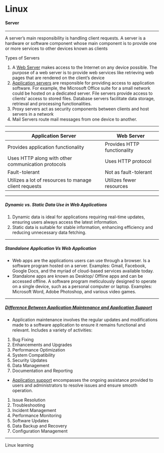 # Linux 
#### Server 

---

A server’s main responsibility is handling client requests. A server is a hardware or software component whose main component is to provide one or more services to other devices known as clients

Types of Servers
1. A [Web Server](https://www.baeldung.com/cs/application-server-vs-web-server#web-server) makes access to the Internet on any device possible. The purpose of a web server is to provide web services like retrieving web pages that are rendered on the client’s device
2. [Application servers](https://www.baeldung.com/cs/application-server-vs-web-server#application-servers) are responsible for providing access to application software. For example, the Microsoft Office suite for a small network could be hosted on a dedicated server. File servers provide access to clients’ access to stored files. Database servers facilitate data storage, retrieval and processing functionalities.
3. Proxy servers act as security components between clients and host servers in a network
4. Mail Servers route mail messages from one device to another.

---

| Application Server                                    | Web Server                  |
| ----------------------------------------------------- | --------------------------- |
| Provides application functionality                    | Provides HTTP functionality |
| Uses HTTP along with other communication protocols    | Uses HTTP protocol          |
| Fault-tolerant                                        | Not as fault-tolerant       |
| Utilizes a lot of resources to manage client requests | Utilizes fewer resources    |

---

##### Dynamic vs. Static Data Use in Web Applications
1. Dynamic data is ideal for applications requiring real-time updates, ensuring users always access the latest information.
2. Static data is suitable for stable information, enhancing efficiency and reducing unnecessary data fetching.

---

##### Standalone Application Vs Web Application
 - Web apps are the applications users can use through a browser. Is a software program hosted on a server. Examples: Gmail, Facebook, Google Docs, and the myriad of cloud-based services available today.
 - Standalone apps are known as Desktop/ Offline apps and can be accessed offline. A software program meticulously designed to operate on a single device, such as a personal computer or laptop. Examples:  Microsoft Word, Adobe Photoshop, and various video games.

---

##### [Difference Between Application Maintenance and Application Support](https://codewave.com/insights/application-maintenance-services/)
- Application maintenance involves the regular updates and modifications made to a software application to ensure it remains functional and relevant. Includes a variety of activities:
1. Bug Fixing
2. Enhancements and Upgrades
3. Performance Optimization
4. System Compatibility
5. Security Updates
6. Data Management
7. Documentation and Reporting
- [Application support](https://medium.com/@appsupportninja/what-is-the-difference-between-application-maintenance-and-application-support-32c70871892b) encompasses the ongoing assistance provided to users and administrators to resolve issues and ensure smooth operation.
1. Issue Resolution
2. Troubleshooting
3. Incident Management
4. Performance Monitoring
5. Software Updates
6. Data Backup and Recovery
7. Configuration Management

---

Linux learning
